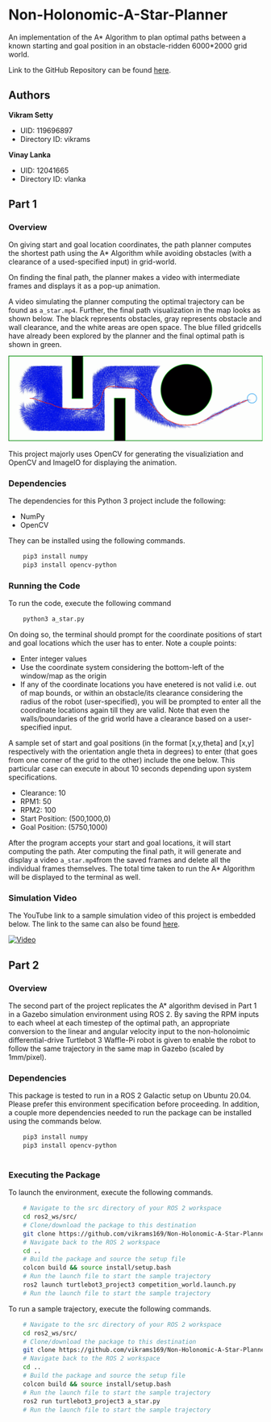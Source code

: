 # Non-Holonomic-A-Star-Planner
An implementation of the A* Algorithm to plan optimal paths between a known starting and goal position in an obstacle-ridden 6000*2000 grid world.

Link to the GitHub Repository can be found [here](https://github.com/vikrams169/Non-Holonomic-A-Star-Planner).

## Authors
<b>Vikram Setty</b>
<ul>
<li> UID: 119696897
<li> Directory ID: vikrams
</ul>
<b>Vinay Lanka</b>
<ul>
<li> UID: 12041665
<li> Directory ID: vlanka
</ul>

## Part 1

### Overview
On giving start and goal location coordinates, the path planner computes the shortest path using the A* Algorithm while avoiding obstacles (with a clearance of a used-specified input) in grid-world.

On finding the final path, the planner makes a video with intermediate frames and displays it as a pop-up animation.

A video simulating the planner computing the optimal trajectory can be found as `a_star.mp4`. Further, the final path visualization in the map looks as shown below. The black represents obstacles, gray represents obstacle and wall clearance, and the white areas are open space. The blue filled gridcells have already been explored by the planner and the final optimal path is shown in green.

<p align="center">
  <img src="a_star_sample_path.png"/>
</p>

This project majorly uses OpenCV for generating the visualiziation and OpenCV and ImageIO for displaying the animation.

### Dependencies
The dependencies for this Python 3 project include the following:
<ul>
<li> NumPy
<li> OpenCV
</ul>
They can be installed using the following commands.

```sh
    pip3 install numpy
    pip3 install opencv-python
```

### Running the Code
To run the code, execute the following command
```sh
    python3 a_star.py
```
On doing so, the terminal should prompt for the coordinate positions of start and goal locations which the user has to enter. Note a couple points:
<ul>
<li> Enter integer values
<li> Use the coordinate system considering the bottom-left of the window/map as the origin
<li> If any of the coordinate locations you have enetered is not valid i.e. out of map bounds, or within an obstacle/its clearance considering the radius of the robot (user-specified), you will be prompted to enter all the coordinate locations again till they are valid. Note that even the walls/boundaries of the grid world have a clearance based on a user-specified input.
</ul>

A sample set of start and goal positions (in the format [x,y,theta] and [x,y] respectively with the orientation angle theta in degrees) to enter (that goes from one corner of the grid to the other) include the one below. This particular case can execute in about 10 seconds depending upon system specifications.
<ul>
<li> Clearance: 10
<li> RPM1: 50
<li> RPM2: 100 
<li> Start Position: (500,1000,0)
<li> Goal Position: (5750,1000)
</ul>

After the program accepts your start and goal locations, it will start computing the path. Ater computing the final path, it will generate and display a video `a_star.mp4`from the saved frames and delete all the individual frames themselves. The total time taken to run the A* Algorithm will be displayed to the terminal as well.

### Simulation Video

The YouTube link to a sample simulation video of this project is embedded below. The link to the same can also be found [here](https://youtu.be/oCmQ83_IZCs).

[![Video](https://img.youtube.com/vi/oCmQ83_IZCs/maxresdefault.jpg)](https://youtu.be/oCmQ83_IZCs)


## Part 2

### Overview

The second part of the project replicates the A* algorithm devised in Part 1 in a Gazebo simulation environment using ROS 2. By saving the RPM inputs to each wheel at each timestep of the optimal path, an appropriate conversion to the linear and angular velocity input to the non-holonoimic differential-drive Turtlebot 3 Waffle-Pi robot is given to enable the robot to follow the same trajectory in the same map in Gazebo (scaled by 1mm/pixel).

### Dependencies

This package is tested to run in a ROS 2 Galactic setup on Ubuntu 20.04. Please prefer this environment specification before proceeding. In addition, a couple more dependencies needed to run the package can be installed using the commands below.

```sh
    pip3 install numpy
    pip3 install opencv-python
    
```

### Executing the Package

To launch the environment, execute the following commands.
```sh
    # Navigate to the src directory of your ROS 2 workspace
    cd ros2_ws/src/
    # Clone/download the package to this destination
    git clone https://github.com/vikrams169/Non-Holonomic-A-Star-Planner/tree/main/Part2/turtlebot3_project3
    # Navigate back to the ROS 2 workspace
    cd ..
    # Build the package and source the setup file
    colcon build && source install/setup.bash
    # Run the launch file to start the sample trajectory
    ros2 launch turtlebot3_project3 competition_world.launch.py
    # Run the launch file to start the sample trajectory
```
To run a sample trajectory, execute the following commands.
```sh
    # Navigate to the src directory of your ROS 2 workspace
    cd ros2_ws/src/
    # Clone/download the package to this destination
    git clone https://github.com/vikrams169/Non-Holonomic-A-Star-Planner/tree/main/Part2/turtlebot3_project3
    # Navigate back to the ROS 2 workspace
    cd ..
    # Build the package and source the setup file
    colcon build && source install/setup.bash
    # Run the launch file to start the sample trajectory
    ros2 run turtlebot3_project3 a_star.py
    # Run the launch file to start the sample trajectory
```

